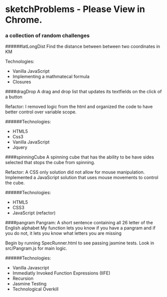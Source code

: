 sketchProblems - Please View in Chrome.
==============

### a collection of random challenges

######latLongDist
Find the distance between between two coordinates in KM

Technologies:
- Vanilla JavaScript
- Implementing a mathmatecal formula
- Closures

####dragDrop
A drag and drop list that updates its textfields on the click of a button

Refactor: I removed logic from the html and organized the code to have better control over variable scope.

######Technologies:
- HTML5
- Css3
- Vanilla JavaScript
- Jquery

####spinningCube
A spinning cube that has the ability to be have sides selected that stops the cube from spinning.

Refactor: A CSS only solution did not allow for mouse manipulation. Implemented a JavaScript solution that uses mouse movements to control the cube.

######Technologies:
- HTML5
- CSS3
- JavaScript (refactor)

####pangram
Pangram: A short sentence containing all 26 letter of the English alphabet
My function lets you know if you have a pangram and if you do not, it lets you know what letters you are missing

Begin by running SpecRunner.html to see passing jasmine tests.
Look in src/Pangram.js for main logic.

######Technologies:
- Vanilla Javascript
- Immediatly Invoked Function Expressions (IIFE)
- Recursion
- Jasmine Testing
- Technological Overkill




